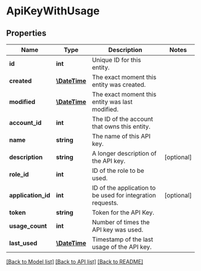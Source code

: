 # ApiKeyWithUsage

## Properties
Name | Type | Description | Notes
------------ | ------------- | ------------- | -------------
**id** | **int** | Unique ID for this entity. | 
**created** | [**\DateTime**](\DateTime.md) | The exact moment this entity was created. | 
**modified** | [**\DateTime**](\DateTime.md) | The exact moment this entity was last modified. | 
**account_id** | **int** | The ID of the account that owns this entity. | 
**name** | **string** | The name of this API key. | 
**description** | **string** | A longer description of the API key. | [optional] 
**role_id** | **int** | ID of the role to be used. | 
**application_id** | **int** | ID of the application to be used for integration requests. | [optional] 
**token** | **string** | Token for the API Key. | 
**usage_count** | **int** | Number of times the API key was used. | 
**last_used** | [**\DateTime**](\DateTime.md) | Timestamp of the last usage of the API key. | 

[[Back to Model list]](../README.md#documentation-for-models) [[Back to API list]](../README.md#documentation-for-api-endpoints) [[Back to README]](../README.md)


